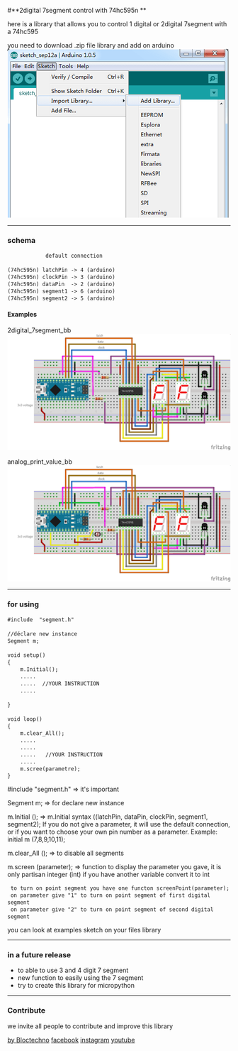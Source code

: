 #**2digital 7segment control with 74hc595n **

here is a library that allows you to control 1 digital or 2digital 7segment with a 74hc595

you need to download .zip file library and add on arduino
![add library on arduino](img/add_lib.png)

----
### schema

				default connection

	(74hc595n) latchPin -> 4 (arduino)
   	(74hc595n) clockPin -> 3 (arduino)
   	(74hc595n) dataPin  -> 2 (arduino)
   	(74hc595n) segment1 -> 6 (arduino)
   	(74hc595n) segment2 -> 5 (arduino)

#### Examples
2digital_7segment_bb
![2digital_7segment_bb](img/2digital_7segment_bb.png)

analog_print_value_bb
![analog_print_value_bb](img/analog_print_value_bb.png)

----
### for using

	#include  "segment.h"

	//déclare new instance
	Segment m;

	void setup()
	{
		m.Initial();
		.....
		.....  //YOUR INSTRUCTION
		.....

	}

	void loop()
	{
		m.clear_All();
		.....
		.....
		.....	//YOUR INSTRUCTION
		.....
		m.scree(parametre);
	}

 #include "segment.h" => it's important

   Segment m; => for declare new instance

   m.Initial (); => m.Initial syntax ((latchPin, dataPin, clockPin, segment1, segment2);
    If you do not give a parameter, it will use the default connection, or if you want to choose your own pin number as a parameter.
   Example: initial m (7,8,9,10,11);

   m.clear_All (); => to disable all segments

   m.screen (parameter); => function to display the parameter you gave, it is only partisan integer (int) if you have another variable convert it to int


	 to turn on point segment you have one functon screenPoint(parameter);
	 on parameter give "1" to turn on point segment of first digital segment
	 on parameter give "2" to turn on point segment of second digital segment


  you can look at examples sketch on your files library

----
### in a future release
* to able to use 3 and 4 digit 7 segment
* new function to easily using the 7 segment
* try to create this library for  micropython

----
### Contribute
we invite all people to contribute and improve this library

[by Bloctechno](contact@bloctechno.ovh)
[facebook](https://facebook.com/bloctechno)
[instagram](https://instagram.com/bloctechno)
[youtube](https://www.youtube.com/user/ThePipa00/videos)
